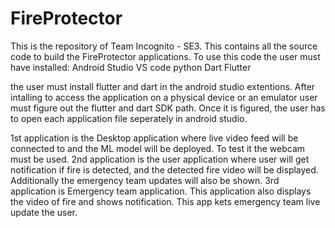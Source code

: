 # FireProtector

This is the repository of Team Incognito - SE3.
This contains all the source code to build the FireProtector applications.
To use this code the user must have installed: 
Android Studio
VS code
python
Dart
Flutter

the user must install flutter and dart in the android studio extentions. After intalling to access the application on a physical device or an emulator user must figure out the flutter and dart SDK path. Once it is figured, the user has to open each application file seperately in android studio. 

1st application is the Desktop application where live video feed will be connected to and the ML model will be deployed. To test it the webcam must be used.
2nd application is the user application where user will get notification if fire is detected, and the detected fire video will be displayed. Additionally the emergency team updates will also be shown.
3rd application is Emergency team application. This application also displays the video of fire and shows notification. This app kets emergency team live update the user. 
